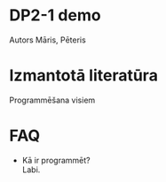 # DP2-1 demo
Autors Māris, Pēteris

# Izmantotā literatūra
Programmēšana visiem

# FAQ
- Kā ir programmēt?  
Labi.
